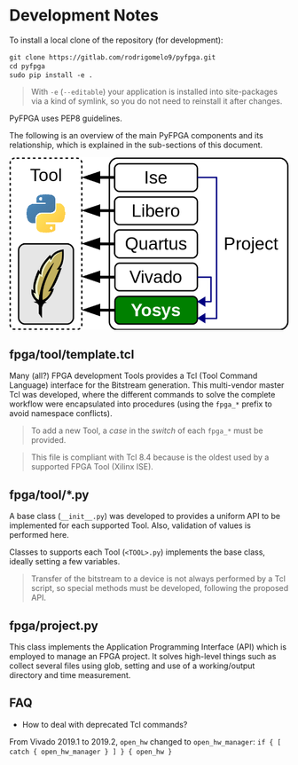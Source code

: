 # Development Notes

To install a local clone of the repository (for development):

```
git clone https://gitlab.com/rodrigomelo9/pyfpga.git
cd pyfpga
sudo pip install -e .
```

> With `-e` (`--editable`) your application is installed into site-packages
> via a kind of symlink, so you do not need to reinstall it after changes.

PyFPGA uses PEP8 guidelines.

The following is an overview of the main PyFPGA components and its
relationship, which is explained in the sub-sections of this document.

![PyFPGA components](images/schema.png)

## fpga/tool/template.tcl

Many (all?) FPGA development Tools provides a Tcl (Tool Command Language)
interface for the Bitstream generation.
This multi-vendor master Tcl was developed, where the different commands to
solve the complete workflow were encapsulated into procedures
(using the `fpga_*` prefix to avoid namespace conflicts).

> To add a new Tool, a *case* in the *switch* of each `fpga_*` must be
> provided.

> This file is compliant with Tcl 8.4 because is the oldest used by a
> supported FPGA Tool (Xilinx ISE).

## fpga/tool/*.py

A base class (`__init__.py`) was developed to provides a uniform API to be
implemented for each supported Tool.
Also, validation of values is performed here.

Classes to supports each Tool (`<TOOL>.py`) implements the base class, ideally
setting a few variables.

> Transfer of the bitstream to a device is not always performed by a Tcl
> script, so special methods must be developed, following the proposed API.

## fpga/project.py

This class implements the Application Programming Interface (API) which is
employed to manage an FPGA project. It solves high-level things such as
collect several files using glob, setting and use of a working/output
directory and time measurement.

## FAQ

* How to deal with deprecated Tcl commands?

From Vivado 2019.1 to 2019.2, `open_hw` changed to `open_hw_manager`:
```if { [ catch { open_hw_manager } ] } { open_hw }```
